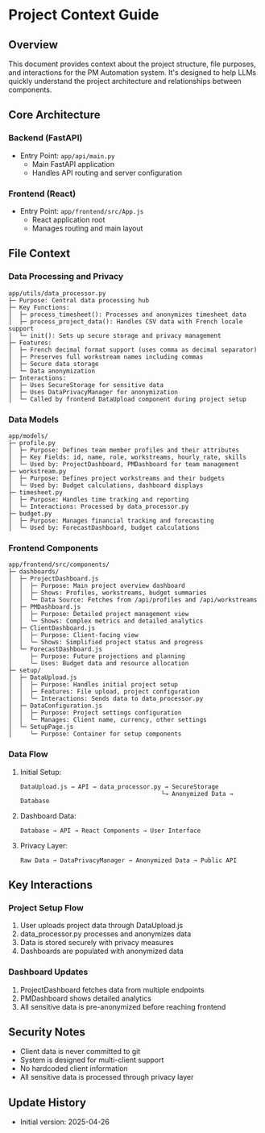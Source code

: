 # Project Context Guide

## Overview
This document provides context about the project structure, file purposes, and interactions for the PM Automation system. It's designed to help LLMs quickly understand the project architecture and relationships between components.

## Core Architecture

### Backend (FastAPI)
- Entry Point: `app/api/main.py`
  - Main FastAPI application
  - Handles API routing and server configuration

### Frontend (React)
- Entry Point: `app/frontend/src/App.js`
  - React application root
  - Manages routing and main layout

## File Context

### Data Processing and Privacy
```
app/utils/data_processor.py
├─ Purpose: Central data processing hub
├─ Key Functions: 
│  ├─ process_timesheet(): Processes and anonymizes timesheet data
│  ├─ process_project_data(): Handles CSV data with French locale support
│  └─ init(): Sets up secure storage and privacy management
├─ Features:
│  ├─ French decimal format support (uses comma as decimal separator)
│  ├─ Preserves full workstream names including commas
│  ├─ Secure data storage
│  └─ Data anonymization
├─ Interactions:
│  ├─ Uses SecureStorage for sensitive data
│  ├─ Uses DataPrivacyManager for anonymization
│  └─ Called by frontend DataUpload component during project setup
```

### Data Models
```
app/models/
├─ profile.py
│  ├─ Purpose: Defines team member profiles and their attributes
│  ├─ Key Fields: id, name, role, workstreams, hourly_rate, skills
│  └─ Used by: ProjectDashboard, PMDashboard for team management
├─ workstream.py
│  ├─ Purpose: Defines project workstreams and their budgets
│  └─ Used by: Budget calculations, dashboard displays
├─ timesheet.py
│  ├─ Purpose: Handles time tracking and reporting
│  └─ Interactions: Processed by data_processor.py
├─ budget.py
│  ├─ Purpose: Manages financial tracking and forecasting
│  └─ Used by: ForecastDashboard, budget calculations
```

### Frontend Components
```
app/frontend/src/components/
├─ dashboards/
│  ├─ ProjectDashboard.js
│  │  ├─ Purpose: Main project overview dashboard
│  │  ├─ Shows: Profiles, workstreams, budget summaries
│  │  └─ Data Source: Fetches from /api/profiles and /api/workstreams
│  ├─ PMDashboard.js
│  │  ├─ Purpose: Detailed project management view
│  │  └─ Shows: Complex metrics and detailed analytics
│  ├─ ClientDashboard.js
│  │  ├─ Purpose: Client-facing view
│  │  └─ Shows: Simplified project status and progress
│  └─ ForecastDashboard.js
│     ├─ Purpose: Future projections and planning
│     └─ Uses: Budget data and resource allocation
├─ setup/
│  ├─ DataUpload.js
│  │  ├─ Purpose: Handles initial project setup
│  │  ├─ Features: File upload, project configuration
│  │  └─ Interactions: Sends data to data_processor.py
│  ├─ DataConfiguration.js
│  │  ├─ Purpose: Project settings configuration
│  │  └─ Manages: Client name, currency, other settings
│  └─ SetupPage.js
│     └─ Purpose: Container for setup components
```

### Data Flow
1. Initial Setup:
   ```
   DataUpload.js → API → data_processor.py → SecureStorage
                                          └→ Anonymized Data → Database
   ```

2. Dashboard Data:
   ```
   Database → API → React Components → User Interface
   ```

3. Privacy Layer:
   ```
   Raw Data → DataPrivacyManager → Anonymized Data → Public API
   ```

## Key Interactions

### Project Setup Flow
1. User uploads project data through DataUpload.js
2. data_processor.py processes and anonymizes data
3. Data is stored securely with privacy measures
4. Dashboards are populated with anonymized data

### Dashboard Updates
1. ProjectDashboard fetches data from multiple endpoints
2. PMDashboard shows detailed analytics
3. All sensitive data is pre-anonymized before reaching frontend

## Security Notes
- Client data is never committed to git
- System is designed for multi-client support
- No hardcoded client information
- All sensitive data is processed through privacy layer

## Update History
- Initial version: 2025-04-26
